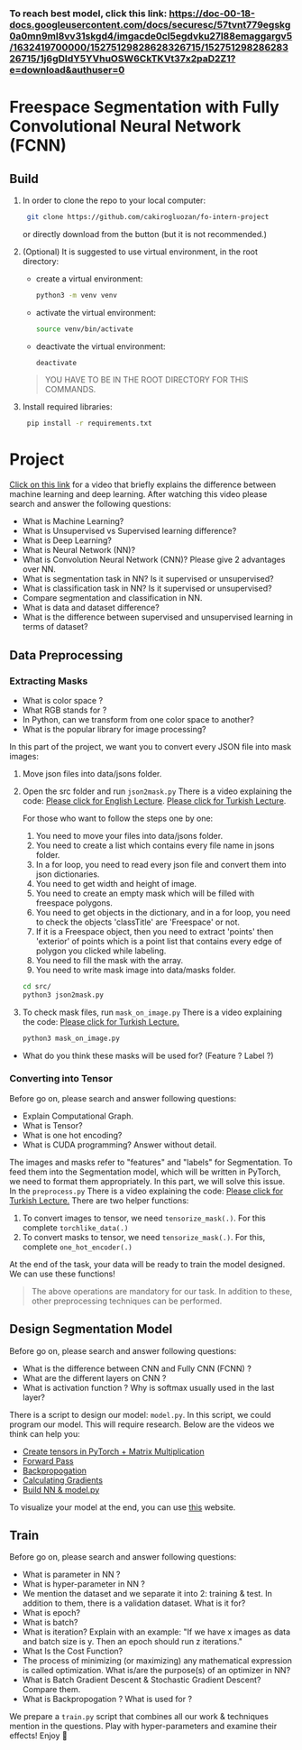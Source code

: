 ### To reach best model, click this link: https://doc-00-18-docs.googleusercontent.com/docs/securesc/57tvnt779egskg0a0mn9ml8vv31skgd4/imgacde0cl5egdvku27l88emaggargv5/1632419700000/15275129828628326715/15275129828628326715/1j6gDIdY5YVhuOSW6CkTKVt37x2paD2Z1?e=download&authuser=0
# Freespace Segmentation with Fully Convolutional Neural Network (FCNN)

## Build

1. In order to clone the repo to your local computer:

    ```bash
     git clone https://github.com/cakirogluozan/fo-intern-project
    ```

    or directly download from the button (but it is not recommended.)

2. (Optional) It is suggested to use virtual environment, in the root directory:
    - create a virtual environment:

        ```bash
        python3 -m venv venv
        ```

    - activate the virtual environment:

        ```bash
        source venv/bin/activate
        ```

    - deactivate the virtual environment:

        ```bash
        deactivate
        ```

    > YOU HAVE TO BE IN THE ROOT DIRECTORY FOR THIS COMMANDS.

3. Install required libraries:

    ```bash
     pip install -r requirements.txt
    ```

# Project

[Click on this link](https://youtu.be/i_rToxP3Txo) for a video that briefly explains the difference between machine learning and deep learning. After watching this video please search and answer the following questions:

- What is Machine Learning?
- What is Unsupervised vs Supervised learning difference?
- What is Deep Learning?
- What is Neural Network (NN)?
- What is Convolution Neural Network (CNN)?  Please give 2 advantages over NN.
- What is segmentation task in NN? Is it supervised or unsupervised?
- What is classification task in NN? Is it supervised or unsupervised?
- Compare segmentation and classification in NN.
- What is data and dataset difference?
- What is the difference between supervised and unsupervised learning in terms of dataset?

## Data Preprocessing

### Extracting Masks

- What is color space ?
- What RGB stands for ?
- In Python, can we transform from one color space to another?
- What is the popular library for image processing?

In this part of the project, we want you to convert every JSON file into mask images:

1. Move json files into data/jsons folder.
2. Open the src folder and run `json2mask.py` There is a video explaining the code: [Please click for English Lecture](https://youtu.be/p_JnbbSAxmU). [Please click for Turkish Lecture](https://youtu.be/P8OJ2JTiJa4).

    For those who want to follow the steps one by one:

    1. You need to move your files into data/jsons folder.
    2. You need to create a list which contains every file name in jsons folder.
    3. In a for loop, you need to read every json file and convert them into json dictionaries.
    4. You need to get width and height of image.
    5. You need to create an empty mask which will be filled with freespace polygons.
    6. You need to get objects in the dictionary, and in a for loop, you need to check the objects 'classTitle' are 'Freespace' or not.
    7. If it is a Freespace object, then you need to extract 'points' then 'exterior' of points which is a point list that contains every edge of polygon you clicked while labeling.
    8. You need to fill the mask with the array.
    9. You need to write mask image into data/masks folder. 

    ```bash
    cd src/
    python3 json2mask.py
    ```

3. To check mask files, run `mask_on_image.py` There is a video explaining the code: [Please click for Turkish Lecture.](https://youtu.be/xBA72K2Bp5E)

    ```bash
    python3 mask_on_image.py
    ```

- What do you think these masks will be used for? (Feature ? Label ?)

### Converting into Tensor

Before go on, please search and answer following questions:

- Explain Computational Graph.
- What is Tensor?
- What is one hot encoding?
- What is CUDA programming? Answer without detail.

The images and masks refer to "features" and "labels" for Segmentation. To feed them into the Segmentation model, which will be written in PyTorch, we need to format them appropriately. In this part, we will solve this issue. In the `preprocess.py` There is a video explaining the code: [Please click for Turkish Lecture.](https://youtu.be/znP2-rSK_QE)  There are two helper functions:

1. To convert images to tensor, we need  `tensorize_mask(.)`. For this complete `torchlike_data(.)`
2. To convert masks to tensor, we need `tensorize_mask(.)`. For this, complete `one_hot_encoder(.)`

At the end of the task, your data will be ready to train the model designed. We can use these functions!

> The above operations are mandatory for our task. In addition to these, other preprocessing techniques can be performed.

## Design Segmentation Model

Before go on, please search and answer following questions:

- What is the difference between CNN and Fully CNN (FCNN) ?
- What are the different layers on CNN ?
- What is activation function ? Why is softmax usually used in the last layer?

There is a script to design our model: `model.py`. In this script, we could program our model. This will require research. Below are the videos we think can help you:

- [Create tensors in PyTorch + Matrix Multiplication](https://youtu.be/gXVQKueWoIA)
- [Forward Pass](https://youtu.be/bQ3vD_3WnLQ)
- [Backpropogation](https://youtu.be/HKWp78wEVJU)
- [Calculating Gradients](https://youtu.be/attSzjiD7YU)
- [Build NN & model.py](https://youtu.be/AojVTBLnwNM)

To visualize your model at the end, you can use [this](http://alexlenail.me/NN-SVG/) website.

## Train

Before go on, please search and answer following questions:

- What is parameter in NN ?
- What is hyper-parameter in NN ?
- We mention the dataset and we separate it into 2: training & test. In addition to them, there is a validation dataset. What is it for?
- What is epoch?
- What is batch?
- What is iteration? Explain with an example: "If we have x images as data and batch size is y. Then an epoch should run z iterations."
- What Is the Cost Function?
- The process of minimizing (or maximizing) any mathematical expression is called optimization. What is/are the purpose(s) of an optimizer in NN?
- What is Batch Gradient Descent & Stochastic Gradient Descent? Compare them.
- What is Backpropogation ? What is used for ?

We prepare a `train.py` script that combines all our work & techniques mention in the questions. Play with hyper-parameters and examine their effects! Enjoy 🙂
